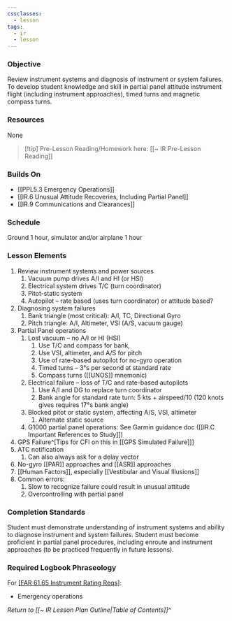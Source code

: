 ```yaml
---
cssclasses:
  - lesson
tags:
  - ir
  - lesson
---
```

### Objective
Review instrument systems and diagnosis of instrument or system failures. To develop student knowledge and skill in partial panel attitude instrument flight (including instrument approaches), timed turns and magnetic compass turns.

### Resources
None

> [!tip] Pre-Lesson Reading/Homework here: [[~ IR Pre-Lesson Reading]]

### Builds On
- [[PPL5.3 Emergency Operations]]
- [[IR.6 Unusual Attitude Recoveries, Including Partial Panel]]
- [[IR.9 Communications and Clearances]]

### Schedule
Ground 1 hour, simulator and/or airplane 1 hour

### Lesson Elements
1. Review instrument systems and power sources 
	1. Vacuum pump drives A/I and HI (or HSI) 
	2. Electrical system drives T/C (turn coordinator) 
	3. Pitot-static system 
	4. Autopilot – rate based (uses turn coordinator) or attitude based?
2. Diagnosing system failures 
	1. Bank triangle (most critical): A/I, TC, Directional Gyro
	2. Pitch triangle: A/I, Altimeter, VSI (A/S, vacuum gauge) 
3. Partial Panel operations 
	1. Lost vacuum – no A/I or HI (HSI) 
		1. Use T/C and compass for bank, 
		2. Use VSI, altimeter, and A/S for pitch 
		3. Use of rate-based autopilot for no-gyro operation 
		4. Timed turns – 3°s per second at standard rate 
		5. Compass turns ([[UNOS]] mnemonic)
	2. Electrical failure – loss of T/C and rate-based autopilots 
		1. Use A/I and DG to replace turn coordinator 
		2. Bank angle for standard rate turn: 5 kts + airspeed/10 (120 knots gives requires 17°s bank angle) 
	3. Blocked pitot or static system, affecting A/S, VSI, altimeter 
		1. Alternate static source 
	4. G1000 partial panel operations: See Garmin guidance doc ([[IR.C Important References to Study]])
4. GPS Failure^[Tips for CFI on this in [[GPS Simulated Failure]]]
5. ATC notification 
	1. Can also always ask for a delay vector
6. No-gyro [[PAR]] approaches and [[ASR]] approaches 
7. [[Human Factors]], especially [[Vestibular and Visual Illusions]]
8. Common errors: 
	1. Slow to recognize failure could result in unusual attitude 
	2. Overcontrolling with partial panel 

### Completion Standards
Student must demonstrate understanding of instrument systems and ability to diagnose instrument and system failures. Student must become proficient in partial panel procedures, including enroute and instrument approaches (to be practiced frequently in future lessons).

### Required Logbook Phraseology
For [[FAR 61.65 Instrument Rating Reqs]](c):
- Emergency operations


*Return to [[~ IR Lesson Plan Outline|Table of Contents]]^*